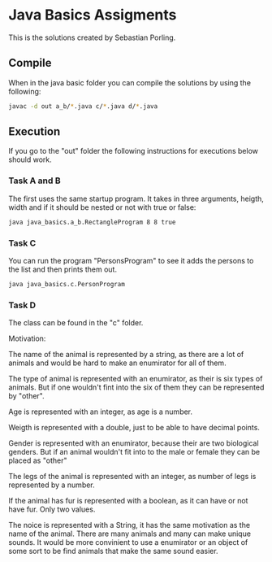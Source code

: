 # Java Basics Assigments
This is the solutions created by Sebastian Porling.

## Compile
When in the java basic folder you can compile the solutions by using the following:
```bash
javac -d out a_b/*.java c/*.java d/*.java
```

## Execution

If you go to the "out" folder the following instructions for executions below should work.

### Task A and B
The first uses the same startup program.
It takes in three arguments, heigth, width and if it should be nested or not with true or false:
```bash
java java_basics.a_b.RectangleProgram 8 8 true
```

### Task C
You can run the program "PersonsProgram" to see it adds the persons to the list and then prints them out.
```bash
java java_basics.c.PersonProgram
```

### Task D
The class can be found in the "c" folder.

Motivation:

The name of the animal is represented by a string, as there are a lot of animals
and would be hard to make an enumirator for all of them.

The type of animal is represented with an enumirator, as their is six types of animals.
But if one wouldn't fint into the six of them they can be represented by "other".

Age is represented with an integer, as age is a number.

Weigth is represented with a double, just to be able to have decimal points.

Gender is represented with an enumirator, because their are two biological genders.
But if an animal wouldn't fit into to the male or female they can be placed as "other"
 
The legs of the animal is represented with an integer, as number of legs is represented by a number.
 
If the animal has fur is represented with a boolean, as it can have or not have fur. Only two values.
 
The noice is represented with a String, it has the same motivation as the name of the animal.
There are many animals and many can make unique sounds. It would be more convinient to use a enumirator or an object of some sort to be find animals that make the same sound easier.